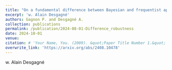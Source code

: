 ```yaml
---
title: "On a fundamental difference between Bayesian and frequentist approaches to robustness"
excerpt: 'w. Alain Desgagné'
authors: Gagnon P. and Desgagné A.
collection: publications
permalink: /publication/2024-08-01-Difference_robustness
date: 2024-10-01
venue: 
citation: # 'Your Name, You. (2009). &quot;Paper Title Number 1.&quot; <i>Journal 1</i>. 1(1).'
overwrite_link: 'https://arxiv.org/abs/2408.10478'
---
```

w. Alain Desgagné
